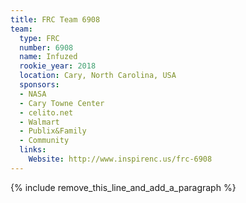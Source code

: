 ```yaml
---
title: FRC Team 6908
team:
  type: FRC
  number: 6908
  name: Infuzed
  rookie_year: 2018
  location: Cary, North Carolina, USA
  sponsors:
  - NASA
  - Cary Towne Center
  - celito.net
  - Walmart
  - Publix&Family
  - Community
  links:
    Website: http://www.inspirenc.us/frc-6908
---
```


{% include remove_this_line_and_add_a_paragraph %}